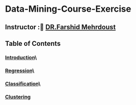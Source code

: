 # Data-Mining-Course-Exercise
## Instructor : [ِDR.Farshid Mehrdoust](https://scholar.google.com/citations?user=JUWwhBoAAAAJ&hl=en)
## Table of Contents
### [Introduction](https://drive.google.com/file/d/19cxaPGDngtPUan2A_MZauU1_xmR4r6mG/view?usp=sharing)\
### [Regression](https://drive.google.com/file/d/1j29ax3hGFy9cBUpFZSSw65ubcC-P0vbn/view?usp=sharing)\
### [Classification](https://drive.google.com/file/d/1Uq6JJyOIb6rN8nS8iA6u6DI5ngr8k168/view?usp=sharing)\
### [Clustering](https://drive.google.com/file/d/171Nhs7Yu5B1mO0S0dlZPzjmTksCQEYPS/view?usp=sharing)
